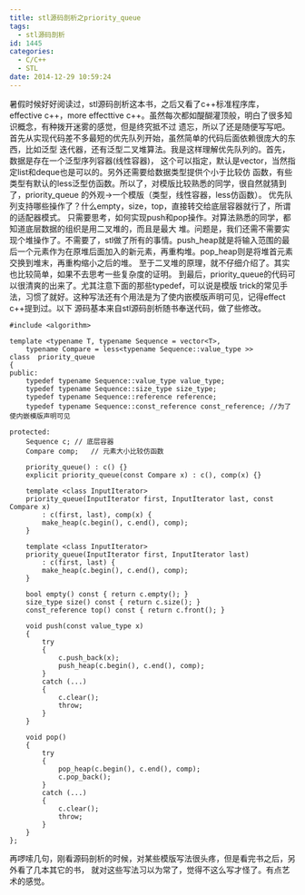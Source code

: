 ```yaml
---
title: stl源码剖析之priority_queue
tags:
  - stl源码剖析
id: 1445
categories:
  - C/C++
  - STL
date: 2014-12-29 10:59:24
---
```


暑假时候好好阅读过，stl源码剖析这本书，之后又看了c++标准程序库，effective c++，more
effecttive c++。虽然每次都如醍醐灌顶般，明白了很多知识概念，有种拨开迷雾的感觉，但是终究抵不过
遗忘，所以了还是随便写写吧。
首先从实现代码差不多最短的优先队列开始，虽然简单的代码后面依赖很庞大的东西，比如泛型
迭代器，还有泛型二叉堆算法。我是这样理解优先队列的。首先，数据是存在一个泛型序列容器(线性容器)，
这个可以指定，默认是vector，当然指定list和deque也是可以的。另外还需要给数据类型提供个小于比较仿
函数，有些类型有默认的less泛型仿函数。所以了，对模版比较熟悉的同学，很自然就猜到了，priority_queue
的外观->一个模版（类型，线性容器，less仿函数）。
优先队列支持哪些操作了？什么empty，size，top，直接转交给底层容器就行了，所谓的适配器模式。
只需要思考，如何实现push和pop操作。对算法熟悉的同学，都知道底层数据的组织是用二叉堆的，而且是最大
堆。问题是，我们还需不需要实现个堆操作了。不需要了，stl做了所有的事情。push_heap就是将输入范围的最
后一个元素作为在原堆后面加入的新元素，再重构堆。pop_heap则是将堆首元素交换到堆末，再重构缩小之后的堆。
至于二叉堆的原理，就不仔细介绍了。其实也比较简单，如果不去思考一些复杂度的证明。
到最后，priority_queue的代码可以很清爽的出来了。尤其注意下面的那些typedef，可以说是模版
trick的常见手法，习惯了就好。这种写法还有个用法是为了使内嵌模版声明可见，记得effect c++提到过。以下
源码基本来自stl源码剖析随书奉送代码，做了些修改。
``` stylus
#include <algorithm>

template <typename T, typename Sequence = vector<T>,
    typename Compare = less<typename Sequence::value_type >>
class  priority_queue
{
public:
    typedef typename Sequence::value_type value_type;
    typedef typename Sequence::size_type size_type;
    typedef typename Sequence::reference reference;
    typedef typename Sequence::const_reference const_reference; //为了使内嵌模版声明可见

protected:
    Sequence c; // 底层容器
    Compare comp;   // 元素大小比较仿函数

    priority_queue() : c() {}
    explicit priority_queue(const Compare x) : c(), comp(x) {}

    template <class InputIterator>
    priority_queue(InputIterator first, InputIterator last, const Compare x)
        : c(first, last), comp(x) {
        make_heap(c.begin(), c.end(), comp);
    }

    template <class InputIterator>
    priority_queue(InputIterator first, InputIterator last)
        : c(first, last) {
        make_heap(c.begin(), c.end(), comp);
    }

    bool empty() const { return c.empty(); }
    size_type size() const { return c.size(); }
    const_reference top() const { return c.front(); }

    void push(const value_type x)
    {
        try
        {
            c.push_back(x);
            push_heap(c.begin(), c.end(), comp);
        }
        catch (...)
        {
            c.clear();
            throw;
        }
    }

    void pop()
    {
        try
        {
            pop_heap(c.begin(), c.end(), comp);
            c.pop_back();
        }
        catch (...)
        {
            c.clear();
            throw;
        }
    }
};
```
再啰嗦几句，刚看源码剖析的时候，对某些模版写法很头疼，但是看完书之后，另外看了几本其它的书，
就对这些写法习以为常了，觉得不这么写才怪了。有点艺术的感觉。